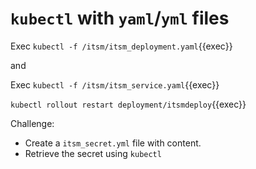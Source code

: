 # `kubectl` with `yaml`/`yml` files 

Exec `kubectl -f /itsm/itsm_deployment.yaml`{{exec}}

and 

Exec `kubectl -f /itsm/itsm_service.yaml`{{exec}}

`kubectl rollout restart deployment/itsmdeploy`{{exec}}


Challenge: 
* Create a `itsm_secret.yml` file with content.
* Retrieve the secret using `kubectl`

